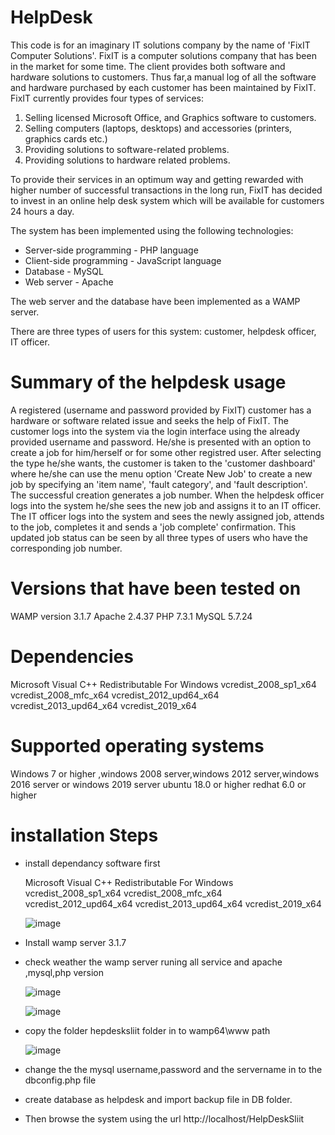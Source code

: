 # HelpDesk

This code is for an imaginary IT solutions company by the name of 'FixIT Computer Solutions'. FixIT is a computer solutions company that has been in the market for some time. 
The client provides both software and hardware solutions to customers. Thus far,a manual log of all the software and hardware purchased by each customer has been maintained 
by FixIT. FixIT currently provides four types of services:

1.	Selling licensed Microsoft Office, and Graphics software to customers.
2.	Selling computers (laptops, desktops) and accessories (printers, graphics cards etc.)
3.	Providing solutions to software-related problems.
4.	Providing solutions to hardware related problems.
 
To provide their services in an optimum way and getting rewarded with higher number of successful transactions in the long run, FixIT has decided to invest in an online 
help desk system which will be available for customers 24 hours a day.

The system has been implemented using the following technologies:

* Server-side programming - PHP language
* Client-side programming - JavaScript language
* Database - MySQL
* Web server - Apache

The web server and the database have been implemented as a WAMP server. 

There are three types of users for this system: customer, helpdesk officer, IT officer.

# Summary of the helpdesk usage

A registered (username and password provided by FixIT) customer has a hardware or software related issue and seeks the help of FixIT. The customer logs into the system via the
login interface using the already provided username and password. He/she is presented with an option to create a job for him/herself or for some other registred user. After 
selecting the type he/she wants, the customer is taken to the 'customer dashboard' where he/she can use the menu option 'Create New Job' to create a new job by specifying an 
'item name', 'fault category', and 'fault description'. The successful creation generates a job number.
When the helpdesk officer logs into the system he/she sees the new job and assigns it to an IT officer. The IT officer logs into the system and sees the newly assigned job, 
attends to the job, completes it and sends a 'job complete' confirmation. This updated job status can be seen by all three types of users who have the corresponding job number.

# Versions that have been tested on

WAMP version 3.1.7 
Apache 2.4.37
PHP 7.3.1
MySQL 5.7.24

# Dependencies

Microsoft Visual C++ Redistributable For Windows
vcredist_2008_sp1_x64
vcredist_2008_mfc_x64
vcredist_2012_upd64_x64
vcredist_2013_upd64_x64
vcredist_2019_x64

# Supported operating systems

Windows 7 or higher ,windows 2008 server,windows 2012 server,windows 2016 server or windows 2019 server
ubuntu 18.0 or higher
redhat 6.0 or higher

# installation Steps

* install dependancy software first

  Microsoft Visual C++ Redistributable For Windows vcredist_2008_sp1_x64 vcredist_2008_mfc_x64 vcredist_2012_upd64_x64 vcredist_2013_upd64_x64 vcredist_2019_x64

  ![image](https://user-images.githubusercontent.com/79468171/116651276-7a7ff600-a9a0-11eb-83aa-5882fea46974.png)


  

* Install wamp server 3.1.7


 
* check weather the wamp server runing all service and apache ,mysql,php version

  ![image](https://user-images.githubusercontent.com/79468171/116650519-ec574000-a99e-11eb-93d6-2fd98fe1cac2.png)
  
  ![image](https://user-images.githubusercontent.com/79468171/116651600-2e818100-a9a1-11eb-89aa-3f3b937c95a1.png)


* copy the folder hepdesksliit folder in to wamp64\www path

  ![image](https://user-images.githubusercontent.com/79468171/116651734-7b655780-a9a1-11eb-8702-d83263c89596.png)

* change the the mysql username,password and the servername in to the dbconfig.php file 
* create database as helpdesk and import backup file in DB folder.
* Then browse the system using the url http://localhost/HelpDeskSliit





